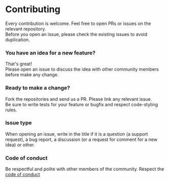 # Contributing

Every contribution is welcome. Feel free to open PRs or issues on the relevant repository.  
Before you open an issue, please check the existing issues to avoid duplication.

### You have an idea for a new feature?

That's great!  
Please open an issue to discuss the idea with other community members before make any change.

### Ready to make a change?

Fork the repositories and send us a PR. Please link any relevant issue.  
Be sure to write tests for your feature or bugfix and respect code-styling rules.

### Issue type

When opening an issue, write in the title if it is a question (a support request), a bug report,
a discussion (or a request for comment for a new idea) or other.

### Code of conduct

Be respectful and polite with other members of the community. Respect the [code of conduct](./CODE_OF_CONDUCT.md)
